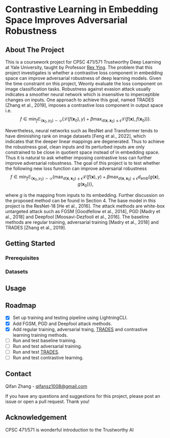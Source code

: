 # Contrastive Learning in Embedding Space Improves Adversarial Robustness

## About The Project

This is a coursework project for CPSC 471/571 Trustworthy Deep Learning at Yale University, taught by Professor [Rex Ying](https://www.cs.yale.edu/homes/ying-rex/). The problem that this project investigates is whether a contrastive loss component in embedding space can improve adversarial robustness of deep learning models. Given the time constraint on this project, Weonly evaluate the loss component on image classification tasks. Robustness against
evasion attack usually indicates a smoother neural network which is insensitive to imperceptible
changes on inputs. One approach to achieve this goal, named TRADES [Zhang et al., 2019], imposes
a contrastive loss component in output space i.e.
$$f \in \min_f \mathbb{E}_{(\mathbf{x}_0, y_0) \sim \mathcal{D}} \left\{\mathcal{L}(f(\mathbf{x}_0),y)+\beta\max_{d(\mathbf{x},\mathbf{x}_0)\leq \epsilon}\mathcal{L}(f(\mathbf{x}),f(\mathbf{x}_0))\right\}.$$

Nevertheless, neural networks such as ResNet and Transformer tends to have diminishing rank on
image datasets [Feng et al., 2022], which indicates that the deeper linear mappings are degenerated.
Thus to achieve the robustness goal, clean inputs and its perturbed inputs are only constrained to be
close in quotient space instead of in embedding space. Thus it is natural to ask whether imposing
contrastive loss can further improve adversarial robustness. The goal of this project is to test whether
the following new loss function can improve adversarial robustness
$$    f \in \min_f \mathbb{E}_{(\mathbf{x}_0, y_0) \sim \mathcal{D}} \left\{\max_{d(\mathbf{x},\mathbf{x}_0)\leq \epsilon}\mathcal{L}(f(\mathbf{x}),y)+\beta\max_{d(\mathbf{x},\mathbf{x}_0)\leq \epsilon}d_{\text{emb}}(g(\mathbf{x}),g(\mathbf{x}_0))\right\},$$

where $g$ is the mapping from inputs to its embedding. Further discussion on the proposed method
can be found in Section 4. The base model in this project is the ResNet-18 [He et al., 2016]. The
attack methods are white-box untargeted attack such as FGSM [Goodfellow et al., 2014], PGD
[Madry et al., 2018] and Deepfool [Moosavi-Dezfooli et al., 2016]. The baseline methods are regular
training, adversarial training [Madry et al., 2018] and TRADES [Zhang et al., 2019].

## Getting Started

### Prerequisites

### Datasets

## Usage

## Roadmap

* [X] Set up training and testing pipeline using LightningCLI. 
* [X] Add FGSM, PGD and Deepfool attack methods.
* [X] Add regular training, adversarial traing, [TRADES](https://github.com/yaodongyu/TRADES) and contrastive learning training methods.
* [ ] Run and test baseline training.
* [ ] Run and test adversarial training.
* [ ] Run and test [TRADES](https://github.com/yaodongyu/TRADES).
* [ ] Run and test contrastive learning.

## Contact

Qifan Zhang - qifansz1008@gmail.com

If you have any questions and suggestions for this project, please post an issue or open a pull request. Thank you!

## Acknowledgement

CPSC 471/571 is wonderful introduction to the Trustworthy AI 